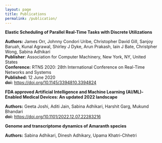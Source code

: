 ```yaml
---
layout: page
title: Publications
permalink: /publication/
---
```


**Elastic Scheduling of Parallel Real-Time Tasks with Discrete Utilizations** 

 **Authors:** James Orr, Johnny Condori Uribe, Christopher David Gill, Sanjoy Baruah, Kunal 
 Agrawal, Shirley J Dyke, Arun Prakash, Iain J Bate, Christpher Wong, Sabina Adhikari    <br>
 **Publisher**: Association for Computer Machinery, New York, NY, United States     <br>
 **Conference:** RTNS 2020: 28th International Conference on Real-Time Networks and Systems   <br>
 **Published:** 12 June 2020   <br>
 **doi:** https://doi.org/10.1145/3394810.3394824    <br>


**FDA approved Artificial Intelligence and Machine Learning (AI/ML)-Enabled Medical Devices: An updated 2022 landscape**

**Authors:** Geeta Joshi, Aditi Jain, Sabina Adhikari, Harshit Garg, Mukund Bhandari     <br>
**doi:** https://doi.org/10.1101/2022.12.07.22283216


**Genome and transcriptome dynamics of Amaranth species**

**Authors:** Sabina Adhikari, Dinesh Adhikary, Upama Khatri-Chhetri
